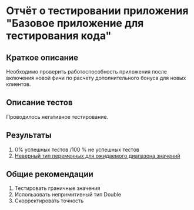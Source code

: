 # Отчёт о тестировании приложения "Базовое приложение для тестирования кода"

## Краткое описание

Необходимо проверить работоспособность приложения после включения новой фичи по расчету дополнительного бонуса для новых клиентов.

## Описание тестов

Проводилось негативное тестирование.

## Результаты

1. 0% успешных тестов /100 % не успешных тестов
2. [Неверный тип переменных для ожидаемого диапазона значений](https://github.com/BVBukaeva/Precision/issues/1)


## Общие рекомендации

1. Тестировать граничные значения
2. Использовать непримитивный тип Double
3. Скорректировать точность
